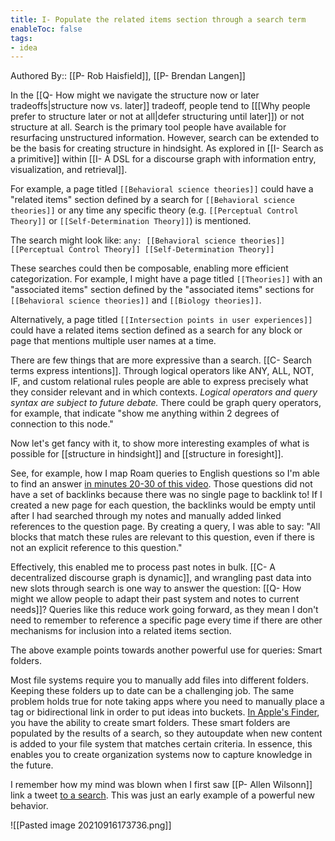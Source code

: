 ```yaml
---
title: I- Populate the related items section through a search term
enableToc: false
tags:
- idea
---
```


Authored By:: [[P- Rob Haisfield]], [[P- Brendan Langen]]

In the [[Q- How might we navigate the structure now or later tradeoffs|structure now vs. later]] tradeoff, people tend to [[[Why people prefer to structure later or not at all|defer structuring until later]]) or not structure at all. Search is the primary tool people have available for resurfacing unstructured information. However, search can be extended to be the basis for creating structure in hindsight. As explored in [[I- Search as a primitive]] within [[I- A DSL for a discourse graph with information entry, visualization, and retrieval]].

For example, a page titled `[[Behavioral science theories]]` could have a "related items" section defined by a search for `[[Behavioral science theories]]` or any time any specific theory (e.g. `[[Perceptual Control Theory]]` or `[[Self-Determination Theory]]`) is mentioned.

The search might look like: `any: [[Behavioral science theories]] [[Perceptual Control Theory]] [[Self-Determination Theory]]` 

These searches could then be composable, enabling more efficient categorization. For example, I might have a page titled `[[Theories]]` with an "associated items" section defined by the "associated items" sections for `[[Behavioral science theories]]` and `[[Biology theories]]`. 

Alternatively, a page titled `[[Intersection points in user experiences]]` could have a related items section defined as a search for any block or page that mentions multiple user names at a time.

There are few things that are more expressive than a search. [[C- Search terms express intentions]]. Through logical operators like ANY, ALL, NOT, IF, and custom relational rules people are able to express precisely what they consider relevant and in which contexts. *Logical operators and query syntax are subject to future debate.* There could be graph query operators, for example, that indicate "show me anything within 2 degrees of connection to this node."

Now let's get fancy with it, to show more interesting examples of what is possible for [[structure in hindsight]] and [[structure in foresight]].

See, for example, how I map Roam queries to English questions so I'm able to find an answer [in minutes 20-30 of this video](https://youtu.be/47A0gK7Vo8E?t=1200). Those questions did not have a set of backlinks because there was no single page to backlink to! If I created a new page for each question, the backlinks would be empty until after I had searched through my notes and manually added linked references to the question page. By creating a query, I was able to say: "All blocks that match these rules are relevant to this question, even if there is not an explicit reference to this question."

Effectively, this enabled me to process past notes in bulk. [[C- A decentralized discourse graph is dynamic]], and wrangling past data into new slots through search is one way to answer the question: [[Q- How might we allow people to adapt their past system and notes to current needs]]? Queries like this reduce work going forward, as they mean I don't need to remember to reference a specific page every time if there are other mechanisms for inclusion into a related items section.  

The above example points towards another powerful use for queries: Smart folders. 

Most file systems require you to manually add files into different folders. Keeping these folders up to date can be a challenging job. The same problem holds true for note taking apps where you need to manually place a tag or bidirectional link in order to put ideas into buckets. [In Apple's Finder](https://www.howtogeek.com/403077/how-to-automate-your-mac-with-smart-folders/), you have the ability to create smart folders. These smart folders are populated by the results of a search, so they autoupdate when new content is added to your file system that matches certain criteria. In essence, this enables you to create organization systems now to capture knowledge in the future. 

I remember how my mind was blown when I first saw [[P- Allen Wilsonn]] link a tweet [to a search](https://twitter.com/AGWilsonn/status/1265760007414579206). This was just an early example of a powerful new behavior.

![[Pasted image 20210916173736.png]]